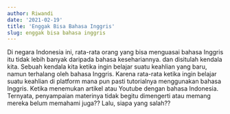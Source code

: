 ```yaml
---
author: Riwandi
date: '2021-02-19'
title: 'Enggak Bisa Bahasa Inggris'
slug: enggak bisa bahasa inggris
---
```


Di negara Indonesia ini, rata-rata orang yang bisa menguasai bahasa Inggris itu tidak lebih banyak daripada bahasa kesehariannya.
dan disitulah kendala kita. Sebuah kendala kita ketika ingin belajar suatu keahlian yang baru, namun terhalang oleh bahasa Inggris. Karena rata-rata ketika ingin belajar suatu keahlian di platform mana pun pasti tutorialnya menggunakan bahasa Inggris. Ketika menemukan artikel atau Youtube dengan bahasa Indonesia. Ternyata, penyampaian materinya tidak begitu dimengerti atau memang mereka belum memahami juga??
Lalu, siapa yang salah??